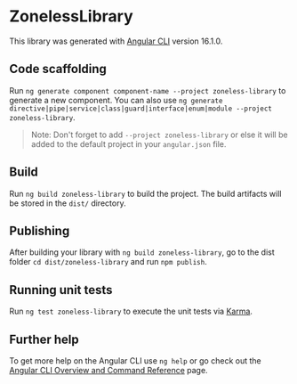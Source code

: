 # ZonelessLibrary

This library was generated with [Angular CLI](https://github.com/angular/angular-cli) version 16.1.0.

## Code scaffolding

Run `ng generate component component-name --project zoneless-library` to generate a new component. You can also use `ng generate directive|pipe|service|class|guard|interface|enum|module --project zoneless-library`.
> Note: Don't forget to add `--project zoneless-library` or else it will be added to the default project in your `angular.json` file. 

## Build

Run `ng build zoneless-library` to build the project. The build artifacts will be stored in the `dist/` directory.

## Publishing

After building your library with `ng build zoneless-library`, go to the dist folder `cd dist/zoneless-library` and run `npm publish`.

## Running unit tests

Run `ng test zoneless-library` to execute the unit tests via [Karma](https://karma-runner.github.io).

## Further help

To get more help on the Angular CLI use `ng help` or go check out the [Angular CLI Overview and Command Reference](https://angular.io/cli) page.
